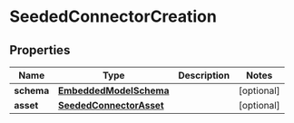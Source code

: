 
# SeededConnectorCreation

## Properties
Name | Type | Description | Notes
------------ | ------------- | ------------- | -------------
**schema** | [**EmbeddedModelSchema**](EmbeddedModelSchema.md) |  |  [optional]
**asset** | [**SeededConnectorAsset**](SeededConnectorAsset.md) |  |  [optional]



